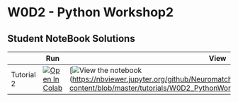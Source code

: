# W0D2 - Python Workshop2

## Student NoteBook Solutions
|   | Run | View |
| - | --- | ---- |
| Tutorial 2 | [![Open In Colab](https://colab.research.google.com/assets/colab-badge.svg)](https://colab.research.google.com/drive/1m9RxCrhyi4fGBkCAOcr_qAoYiXt-HigG?usp=sharing) | [![View the notebook](https://img.shields.io/badge/render-nbviewer-orange.svg)(https://nbviewer.jupyter.org/github/NeuromatchAcademy/course-content/blob/master/tutorials/W0D2_PythonWorkshop2/student/W0D2_Tutorial1.ipynb)] |

